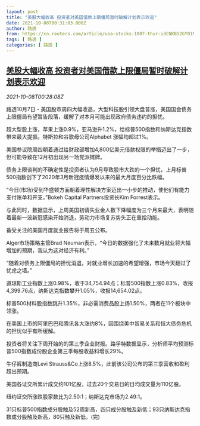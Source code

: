 ```yaml
---
layout: post
title: "美股大幅收高 投资者对美国借款上限僵局暂时破解计划表示欢迎"
date: 2021-10-08T00:31:03.000Z
author: 路透
from: https://cn.reuters.com/article/usa-stocks-1007-thur-idCNKBS2GY01M
tags: [ 路透 ]
categories: [ 路透 ]
---
```

<!--1633653063000-->
[美股大幅收高 投资者对美国借款上限僵局暂时破解计划表示欢迎](https://cn.reuters.com/article/usa-stocks-1007-thur-idCNKBS2GY01M)
------

<div>
<div><i>2021-10-08T00:28:08Z</i></div><p>路透10月7日 - 美国股市周四大幅收高，大型科技股引领大盘普涨，美国国会债务上限僵局有望暂告段落，缓解了对本月可能出现政府债务违约的担忧。</p><p>超大型股上涨，苹果上涨0.9%，亚马逊升1.2%，给标普500指数和纳斯达克指数带来最大提振。特斯拉和谷歌母公司Alphabet 涨幅均超过1%。</p><p>美国参议院周四朝着通过给财政部增加4,800亿美元借款权限的举措迈出了一步，但可能导致在12月初出现另一场党派摊牌。</p><p>债务上限谈判的不确定性是投资者认为9月导致股市大跌的一个担忧，上月标普500指数创下了2020年3月新冠疫情爆发以来的最大月度百分比跌幅。</p><p>“今日(市场)受到华盛顿方面朝着理性解决方案迈出一小步的推动，使他们有能力支付账单和开支，”Bokeh Capital Partners投资长Kim Forrest表示。</p><p>与此同时，数据显示，上周美国初请失业金人数下降幅度为三个月来最大，表明随着最新一波新冠感染开始消退，劳动力市场复苏势头正在重拾动能。</p><p>备受关注的美国月度就业报告将于周五公布。</p><p>Alger市场策略主管Brad Neuman表示，“今日的数据强化了未来数月就业将大幅增加的预期，我认为这对经济有利。”</p><p>“随着对债务上限僵局的担忧消退，对就业增长加速的希望增强，市场今天翻过了忧虑之墙。”</p><p>道琼斯工业指数上涨0.98%，收于34,754.94点；标普500指数上涨0.83%，收报4,399.76点，纳斯达克指数攀升1.05%，收报14,654.02点。</p><p>标普500材料股指数跳升1.35%，非必需消费品股上扬1.50%，两者在11个板块中领涨。</p><p>在美国上市的阿里巴巴和腾讯各大涨约8%，因围绕美中贸易关系和恒大债务危机的担忧似乎有所缓解。</p><p>投资者将关注下周开始的的第三季企业财报。路孚特数据显示，分析师平均预测标普500指数成份股企业第三季每股收益料增长29%。</p><p>牛仔裤制造商Levi Strauss&amp;Co上涨8.5%，此前该公司公布的第三季营收和盈利超出预期。</p><p>美国各证交所累计成交约101亿股，过去20个交易日的日均成交量为110亿股。</p><p>纽约证交所涨跌股家数比为2.50:1；纳斯达克市场为2.49:1。</p><p>31只标普500指数成分股触及52周新高，四只成分股触及新低；93只纳斯达克指数成分股触及新高，80只触及新低。(完)</p>
</div>
